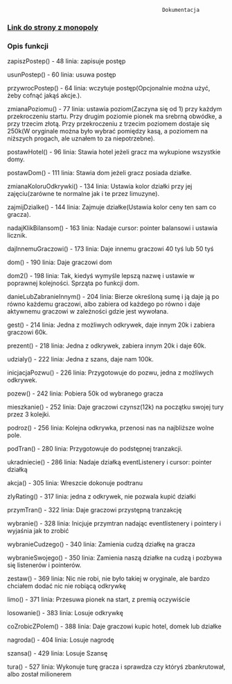                                                       Dokumentacja
  <h3><a href="https://mostly-tinge.github.io/monopoly-w-js/" target="_blank">Link do strony z monopoly</a></h3>
   <h3>Opis funkcji</h3>                                                               
<p>zapiszPostep() - 48 linia: zapisuje postęp</p>
<p>usunPostep() - 60 linia: usuwa postęp</p>
<p>przywrocPostep() - 64 linia: wczytuje postęp(Opcjonalnie można użyć, żeby cofnąć jakąś akcje.).</p>
<p>zmianaPoziomu() - 77 linia: ustawia poziom(Zaczyna się od 1) przy każdym przekroczeniu startu. Przy drugim poziomie pionek ma srebrną obwódke, a przy trzecim złotą. Przy przekroczeniu z trzecim poziomem dostaje się 250k(W oryginale można było wybrać pomiędzy kasą, a poziomem na niższych progach, ale uznałem to za niepotrzebne).</p>

<p>postawHotel() - 96 linia: Stawia hotel jeżeli gracz ma wykupione wszystkie domy.</p>
<p>postawDom() - 111 linia: Stawia dom jeżeli gracz posiada działke.</p>
<p>zmianaKoloruOdkrywki() - 134 linia: Ustawia kolor działki przy jej zajęciu(zarówne te normalne jak i te przez limuzyne).</p>
<p>zajmijDzialke() - 144 linia: Zajmuje działke(Ustawia kolor ceny ten sam co gracza).</p>

<p>nadajKlikBilansom() - 163 linia: Nadaje cursor: pointer balansowi i ustawia licznik.</p>
<p>dajInnemuGraczowi() - 173 linia: Daje innemu graczowi 40 tyś lub 50 tyś </p>
<p>dom() - 190 linia: Daje graczowi dom</p>

<p>dom2() - 198 linia: Tak, kiedyś wymyśle lepszą nazwę i ustawie w poprawnej kolejności. Sprząta po funkcji dom.</p>
<p>danieLubZabranieInnym() - 204 linia: Bierze określoną sumę i ją daje ją po równo każdemu graczowi, albo zabiera od każdego po równo i daje aktywnemu graczowi w zależności gdzie jest wywołana.</p>
<p>gest() - 214 linia: Jedna z możliwych odkrywek, daje innym 20k i zabiera graczowi 60k.</p>

<p>prezent() - 218 linia: Jedna z odkrywek, zabiera innym 20k i daje 60k.</p>
<p>udzialy() - 222 linia: Jedna z szans, daje nam 100k.</p>
<p>inicjacjaPozwu() - 226 linia: Przygotowuje do pozwu, jedna z możliwych odkrywek.</p>
<p>pozew() - 242 linia: Pobiera 50k od wybranego gracza</p>
<p>mieszkanie() - 252 linia: Daje graczowi czynsz(12k) na początku swojej tury przez 3 kolejki.</p>

<p>podroz() - 256 linia: Kolejna odkrywka, przenosi nas na najbliższe wolne pole.</p>
<p>podTran() - 280 linia: Przygotowuje do podstępnej tranzakcji.</p>
<p>ukradniecie() - 286 linia: Nadaje działką eventListenery i cursor: pointer działką</p>
<p>akcja() - 305 linia: Wreszcie dokonuje podtranu</p>

<p>zlyRating() - 317 linia: jedna z odkrywek, nie pozwala kupić działki</p>
<p>przymTran() - 322 linia: Daje graczowi przystępną tranzakcję</p>
<p>wybranie() - 328 linia: Inicjuje przymtran nadając eventlistenery i pointery i wyjaśnia jak to zrobić</p>
<p>wybranieCudzego() - 340 linia: Zamienia cudzą działkę na gracza</p>

<p>wybranieSwojego() - 350 linia: Zamienia naszą działke na cudzą i pozbywa się listenerów i pointerów.</p>
<p>zestaw() - 369 linia: Nic nie robi, nie było takiej w oryginale, ale bardzo chciałem dodać nic nie robiącą odkrywkę</p>
<p>limo() - 371 linia: Przesuwa pionek na start, z premią oczywiście</p>
<p>losowanie() - 383 linia: Losuje odkrywkę</p>

<p>coZrobicZPolem() - 388 linia: Daje graczowi kupic hotel, domek lub działke</p>
<p>nagroda() - 404 linia: Losuje nagrodę</p>
<p>szansa() - 429 linia: Losuje Szansę</p>

<p>tura() - 527 linia: Wykonuje turę gracza i sprawdza czy któryś zbankrutował, albo został milionerem</p>

